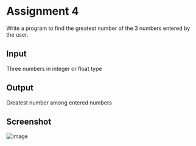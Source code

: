 # Assignment 4

Write a program to find the greatest number of the 3 numbers entered by the user.

## Input
Three numbers in integer or float type 

## Output
Greatest number among entered numbers

## Screenshot 
![image](https://user-images.githubusercontent.com/82442807/144215878-5a015518-7a36-47c6-b804-aad572b14e3b.png)

